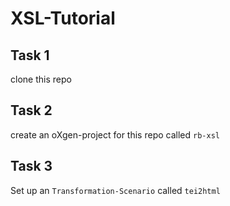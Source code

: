 # XSL-Tutorial

## Task 1

clone this repo

## Task 2

create an oXgen-project for this repo called `rb-xsl`

## Task 3

Set up an `Transformation-Scenario` called `tei2html`
